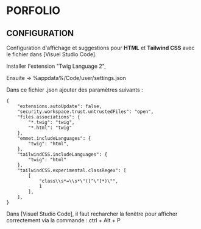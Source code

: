 # PORFOLIO 


## CONFIGURATION
Configuration d'affichage et suggestions pour **HTML** et **Tailwind CSS** avec le fichier dans [Visuel Studio Code].

Installer l'extension "Twig Language 2", 

Ensuite -> %appdata%/Code/user/settings.json 

Dans ce fichier .json ajouter des paramètres suivants :
```
{
    "extensions.autoUpdate": false,
    "security.workspace.trust.untrustedFiles": "open",
    "files.associations": {
        "*.twig": "twig",
        "*.html": "twig"
    },
    "emmet.includeLanguages": {
        "twig": "html",
    },
    "tailwindCSS.includeLanguages": {
        "twig": "html"
    },
    "tailwindCSS.experimental.classRegex": [
        [
            "class\\s*=\\s*\"([^\"]*)\"",
            1
        ],
    ],
}
```
Dans [Visuel Studio Code], il faut recharcher la fenêtre pour afficher correctement via la commande : ctrl + Alt + P
